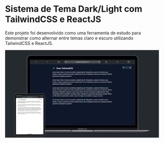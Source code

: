 # Sistema de Tema Dark/Light com TailwindCSS e ReactJS

Este projeto foi desenvolvido como uma ferramenta de estudo para demonstrar como alternar entre temas claro e escuro utilizando TailwindCSS e ReactJS.

<div>
  <img src="https://github.com/Dev-Messias/tailwind-dark-light/blob/main/src/assets/telapost.png" />
</div>


